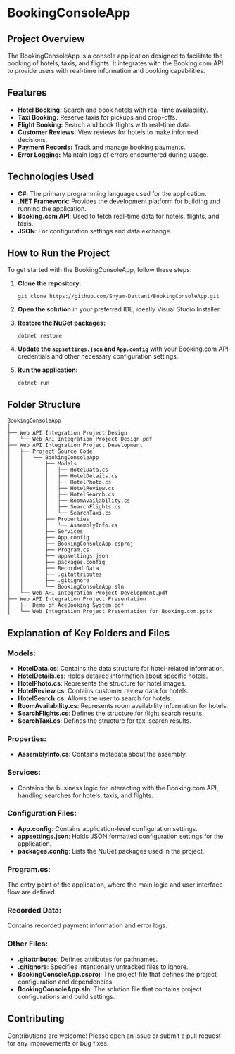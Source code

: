 # BookingConsoleApp

## Project Overview
The BookingConsoleApp is a console application designed to facilitate the booking of hotels, taxis, and flights. It integrates with the Booking.com API to provide users with real-time information and booking capabilities.

## Features
- **Hotel Booking:** Search and book hotels with real-time availability.
- **Taxi Booking:** Reserve taxis for pickups and drop-offs.
- **Flight Booking:** Search and book flights with real-time data.
- **Customer Reviews:** View reviews for hotels to make informed decisions.
- **Payment Records:** Track and manage booking payments.
- **Error Logging:** Maintain logs of errors encountered during usage.

## Technologies Used
- **C#**: The primary programming language used for the application.
- **.NET Framework**: Provides the development platform for building and running the application.
- **Booking.com API**: Used to fetch real-time data for hotels, flights, and taxis.
- **JSON**: For configuration settings and data exchange.

## How to Run the Project
To get started with the BookingConsoleApp, follow these steps:

1. **Clone the repository:**
    ```
    git clone https://github.com/Shyam-Dattani/BookingConsoleApp.git
    ```
2. **Open the solution** in your preferred IDE, ideally Visual Studio Installer.

3. **Restore the NuGet packages:**
    ```
    dotnet restore
    ```
    
4. **Update the `appsettings.json` and `App.config`** with your Booking.com API credentials and other necessary configuration settings.

5. **Run the application:**
    ```
    dotnet run
    ```
    
## Folder Structure
```
BookingConsoleApp
│
├── Web API Integration Project Design
│   └── Web API Integration Project Design.pdf
├── Web API Integration Project Development
│   ├── Project Source Code
│   │   └── BookingConsoleApp
│   │       ├── Models
│   │       │   ├── HotelData.cs
│   │       │   ├── HotelDetails.cs
│   │       │   ├── HotelPhoto.cs
│   │       │   ├── HotelReview.cs
│   │       │   ├── HotelSearch.cs
│   │       │   ├── RoomAvailability.cs
│   │       │   ├── SearchFlights.cs
│   │       │   └── SearchTaxi.cs
│   │       ├── Properties
│   │       │   └── AssemblyInfo.cs
│   │       ├── Services
│   │       ├── App.config
│   │       ├── BookingConsoleApp.csproj
│   │       ├── Program.cs
│   │       ├── appsettings.json
│   │       ├── packages.config
│   │       ├── Recorded Data
│   │       ├── .gitattributes
│   │       ├── .gitignore
│   │       └── BookingConsoleApp.sln
│   └── Web API Integration Project Development.pdf
├── Web API Integration Project Presentation
│   ├── Demo of AceBooking System.pdf
│   └── Web Integration Project Presentation for Booking.com.pptx
```
## Explanation of Key Folders and Files

### Models:
- **HotelData.cs**: Contains the data structure for hotel-related information.
- **HotelDetails.cs**: Holds detailed information about specific hotels.
- **HotelPhoto.cs**: Represents the structure for hotel images.
- **HotelReview.cs**: Contains customer review data for hotels.
- **HotelSearch.cs**: Allows the user to search for hotels.
- **RoomAvailability.cs**: Represents room availability information for hotels.
- **SearchFlights.cs**: Defines the structure for flight search results.
- **SearchTaxi.cs**: Defines the structure for taxi search results.

### Properties:
- **AssemblyInfo.cs**: Contains metadata about the assembly.

### Services:
- Contains the business logic for interacting with the Booking.com API, handling searches for hotels, taxis, and flights.

### Configuration Files:
- **App.config**: Contains application-level configuration settings.
- **appsettings.json**: Holds JSON formatted configuration settings for the application.
- **packages.config**: Lists the NuGet packages used in the project.

### Program.cs:
The entry point of the application, where the main logic and user interface flow are defined.

### Recorded Data:
Contains recorded payment information and error logs.

### Other Files:
- **.gitattributes**: Defines attributes for pathnames.
- **.gitignore**: Specifies intentionally untracked files to ignore.
- **BookingConsoleApp.csproj**: The project file that defines the project configuration and dependencies.
- **BookingConsoleApp.sln**: The solution file that contains project configurations and build settings.

## Contributing
Contributions are welcome! Please open an issue or submit a pull request for any improvements or bug fixes.

